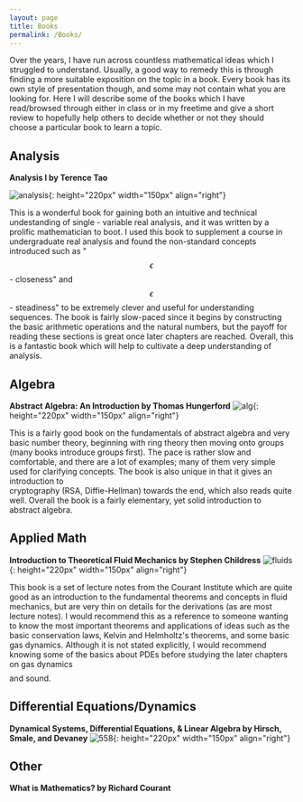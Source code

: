 ```yaml
---
layout: page
title: Books
permalink: /Books/
---
```


<script type="text/x-mathjax-config">
MathJax.Hub.Config({
  tex2jax: {
    inlineMath: [['$','$'], ['\\(','\\)']],
    processEscapes: true
  }
});
</script>
<script src="https://cdnjs.cloudflare.com/ajax/libs/mathjax/2.7.0/MathJax.js?config=TeX-AMS-MML_HTMLorMML" type="text/javascript"></script>



Over the years, I have run across countless mathematical ideas which I struggled to understand. Usually, a good way to remedy this is through finding a more suitable exposition on the topic in a book. Every book has its own style of presentation though, and some may not contain what you are looking for. Here I will describe some of the books which I have read/browsed through either in class or in my freetime and give a short review to hopefully help others to decide whether or not they should choose a particular book to learn a topic.

## Analysis

**Analysis I by Terence Tao**

![analysis](/assets/analysis.png){: height="220px" width="150px" align="right"}

This is a wonderful book for gaining both an intuitive and technical
undestanding of single - variable real  analysis, and it was written by a
prolific mathematician to boot. I used this book to supplement a course
in undergraduate real analysis and found the non-standard concepts
introduced such as "$$\epsilon$$ - closeness" and $$\epsilon$$ -
steadiness" to be extremely clever and useful for understanding sequences.
The book is fairly slow-paced since it begins by constructing the
basic arithmetic operations and the natural numbers, but the payoff
for reading these sections is great once later chapters are reached.
Overall, this is a fantastic book which will help to cultivate a deep
understanding of analysis.


## Algebra

**Abstract Algebra: An Introduction by Thomas Hungerford**
![alg](/assets/hungerford.png){: height="220px" width="150px" align="right"}

This is a fairly good book on the fundamentals of abstract algebra and very <br />
basic number theory, beginning with ring theory then moving onto groups  <br />
(many books introduce groups first). The pace is rather slow and comfortable,
and there are a lot of examples; many of them very simple used for clarifying
concepts. The book is also unique in that it gives an introduction to <br />
cryptography (RSA, Diffie-Hellman) towards the end, which also reads quite <br />  well.
Overall the book is a fairly elementary, yet solid introduction to abstract
algebra.


## Applied Math

**Introduction to Theoretical Fluid Mechanics by Stephen Childress**
![fluids](/assets/fluids.png){: height="220px" width="150px" align="right"}

This book is a set of lecture notes from the Courant Institute which are quite
good as an introduction to the fundamental theorems and concepts in fluid
mechanics, but are very thin on details for the derivations (as are most
lecture notes). I would recommend this as a reference to someone wanting
to know the most important theorems and applications of ideas such as the
basic conservation laws, Kelvin and Helmholtz's theorems, and some basic gas
dynamics. Although it is not stated explicitly, I would recommend knowing some
of the basics about PDEs before studying the later chapters on gas dynamics $$$$
and sound.

## Differential Equations/Dynamics

**Dynamical Systems, Differential Equations, & Linear Algebra by Hirsch, <br /> Smale, and Devaney**
![558](/assets/hirschsmale.png){: height="220px" width="150px" align="right"}




## Other

**What is Mathematics? by Richard Courant**
